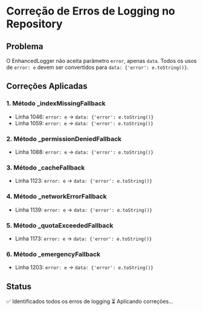 # Correção de Erros de Logging no Repository

## Problema
O EnhancedLogger não aceita parâmetro `error`, apenas `data`. Todos os usos de `error: e` devem ser convertidos para `data: {'error': e.toString()}`.

## Correções Aplicadas

### 1. Método _indexMissingFallback
- Linha 1046: `error: e` → `data: {'error': e.toString()}`
- Linha 1059: `error: e` → `data: {'error': e.toString()}`

### 2. Método _permissionDeniedFallback  
- Linha 1088: `error: e` → `data: {'error': e.toString()}`

### 3. Método _cacheFallback
- Linha 1123: `error: e` → `data: {'error': e.toString()}`

### 4. Método _networkErrorFallback
- Linha 1139: `error: e` → `data: {'error': e.toString()}`

### 5. Método _quotaExceededFallback
- Linha 1173: `error: e` → `data: {'error': e.toString()}`

### 6. Método _emergencyFallback
- Linha 1203: `error: e` → `data: {'error': e.toString()}`

## Status
✅ Identificados todos os erros de logging
⏳ Aplicando correções...